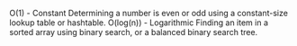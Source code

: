O(1) - Constant
    Determining a number is even or odd using a constant-size lookup table
    or hashtable.
O(log(n)) - Logarithmic
    Finding an item in a sorted array using binary search, or a balanced
    binary search tree.